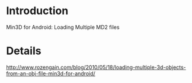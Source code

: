 # Introduction #

Min3D for Android: Loading Multiple MD2 files


# Details #

http://www.rozengain.com/blog/2010/05/18/loading-multiple-3d-objects-from-an-obj-file-min3d-for-android/